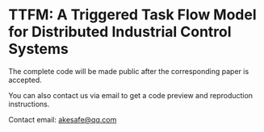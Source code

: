 # TTFM: A Triggered Task Flow Model for Distributed Industrial Control Systems
The complete code will be made public after the corresponding paper is accepted. 

You can also contact us via email to get a code preview and reproduction instructions.

Contact email: akesafe@qq.com
